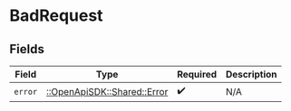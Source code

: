 # BadRequest


## Fields

| Field                                                       | Type                                                        | Required                                                    | Description                                                 |
| ----------------------------------------------------------- | ----------------------------------------------------------- | ----------------------------------------------------------- | ----------------------------------------------------------- |
| `error`                                                     | [::OpenApiSDK::Shared::Error](../../models/shared/error.md) | :heavy_check_mark:                                          | N/A                                                         |